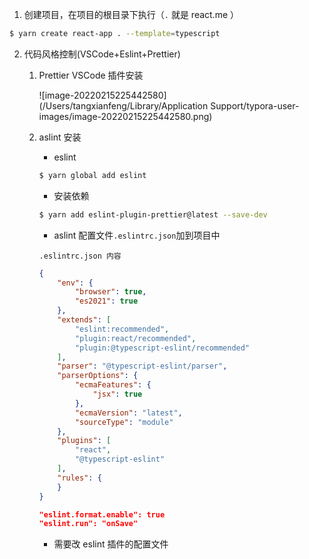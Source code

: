 
1) 创建项目，在项目的根目录下执行（`.` 就是 react.me ）
```sh
$ yarn create react-app . --template=typescript
```

2. 代码风格控制(VSCode+Eslint+Prettier)

   1. Prettier VSCode 插件安装

      ![image-20220215225442580](/Users/tangxianfeng/Library/Application Support/typora-user-images/image-20220215225442580.png)

      

   2. aslint 安装

      - eslint

      ```sh
      $ yarn global add eslint
      ```

      - 安装依赖

      ```sh
      $ yarn add eslint-plugin-prettier@latest --save-dev
      ```

      

      - aslint 配置文件`.eslintrc.json`加到项目中

      `.eslintrc.json 内容`

      ```json
      {
          "env": {
              "browser": true,
              "es2021": true
          },
          "extends": [
              "eslint:recommended",
              "plugin:react/recommended",
              "plugin:@typescript-eslint/recommended"
          ],
          "parser": "@typescript-eslint/parser",
          "parserOptions": {
              "ecmaFeatures": {
                  "jsx": true
              },
              "ecmaVersion": "latest",
              "sourceType": "module"
          },
          "plugins": [
              "react",
              "@typescript-eslint"
          ],
          "rules": {
          }
      }
      
      "eslint.format.enable": true
      "eslint.run": "onSave"
      ```

      - 需要改 eslint 插件的配置文件

      

